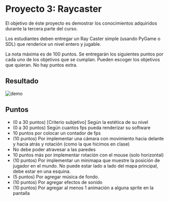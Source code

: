 # Proyecto 3: Raycaster

El objetivo de éste proyecto es demostrar los conocimientos adquiridos durante la tercera parte del curso.

Los estudiantes deben entregar un Ray Caster simple (usando PyGame o SDL) que renderice un nivel entero y jugable.

La nota máxima es de 100 puntos. Se entregarán los siguientes puntos por cada uno de los objetivos que se cumplan. Pueden escoger los objetivos que quieran. No hay puntos extra.
## Resultado 

![demo](https://user-images.githubusercontent.com/35475066/99613301-e6ffcd80-29dc-11eb-8a08-3d2bda30d36e.gif)

## Puntos

- (0 a 30 puntos) [Criterio subjetivo] Según la estética de su nivel
- (0 a 30 puntos) Según cuantos fps pueda renderizar su software
-  10 puntos por colocar un contador de fps
- (10 puntos) Por implementar una cámara con movimiento hacia delante y hacia atrás y rotación (como la que hicimos en clase)
- No debe poder atravesar a las paredes 
- 10 puntos más por implementar rotación con el mouse (solo horizontal)
- (10 puntos) Por implementar un minimapa que muestre la posición de jugador en el mundo. No puede estar lado a lado del mapa principal, debe estar en una esquina. 
- (5 puntos) Por agregar música de fondo.
- (10 puntos) Por agregar efectos de sonido
- (10 puntos) Por agregar al menos 1 animación a alguna sprite en la pantalla
